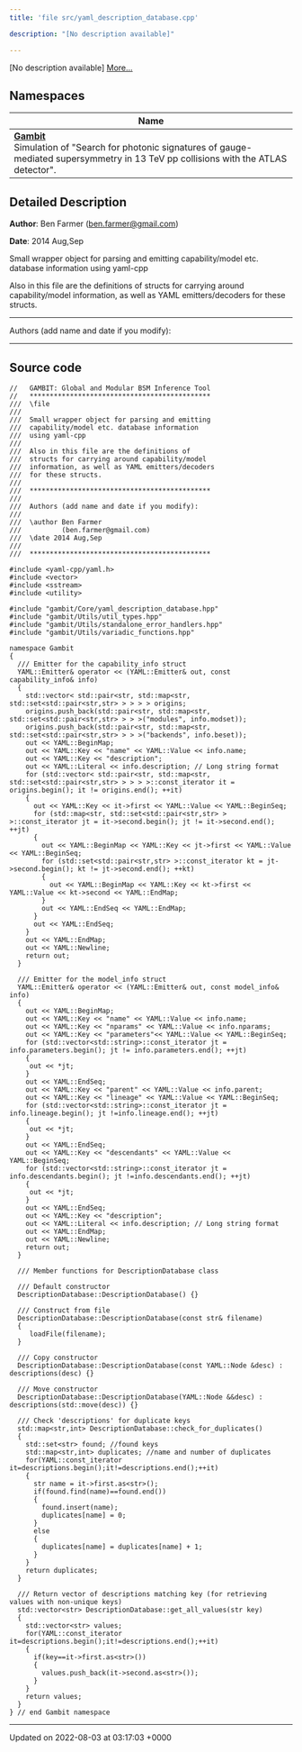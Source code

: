 ```yaml
---
title: 'file src/yaml_description_database.cpp'

description: "[No description available]"

---
```







[No description available] [More...](#detailed-description)

## Namespaces

| Name           |
| -------------- |
| **[Gambit](/documentation/code/colliderbit_development/namespaces/namespacegambit/)** <br>Simulation of "Search for photonic signatures of gauge-mediated supersymmetry in 13 TeV pp collisions with the ATLAS detector".  |

## Detailed Description


**Author**: Ben Farmer ([ben.farmer@gmail.com](mailto:ben.farmer@gmail.com)) 

**Date**: 2014 Aug,Sep

Small wrapper object for parsing and emitting capability/model etc. database information using yaml-cpp

Also in this file are the definitions of structs for carrying around capability/model information, as well as YAML emitters/decoders for these structs.



------------------

Authors (add name and date if you modify):



------------------




## Source code

```
//   GAMBIT: Global and Modular BSM Inference Tool
//   *********************************************
///  \file
///
///  Small wrapper object for parsing and emitting
///  capability/model etc. database information
///  using yaml-cpp
///
///  Also in this file are the definitions of
///  structs for carrying around capability/model
///  information, as well as YAML emitters/decoders
///  for these structs.
///
///  *********************************************
///
///  Authors (add name and date if you modify):
///   
///  \author Ben Farmer
///          (ben.farmer@gmail.com)
///  \date 2014 Aug,Sep
///
///  *********************************************

#include <yaml-cpp/yaml.h>
#include <vector>
#include <sstream>
#include <utility>

#include "gambit/Core/yaml_description_database.hpp"
#include "gambit/Utils/util_types.hpp"
#include "gambit/Utils/standalone_error_handlers.hpp"
#include "gambit/Utils/variadic_functions.hpp"

namespace Gambit
{
  /// Emitter for the capability_info struct
  YAML::Emitter& operator << (YAML::Emitter& out, const capability_info& info)
  {
    std::vector< std::pair<str, std::map<str, std::set<std::pair<str,str> > > > > origins;
    origins.push_back(std::pair<str, std::map<str, std::set<std::pair<str,str> > > >("modules", info.modset));
    origins.push_back(std::pair<str, std::map<str, std::set<std::pair<str,str> > > >("backends", info.beset));
    out << YAML::BeginMap;
    out << YAML::Key << "name" << YAML::Value << info.name;
    out << YAML::Key << "description";
    out << YAML::Literal << info.description; // Long string format
    for (std::vector< std::pair<str, std::map<str, std::set<std::pair<str,str> > > > >::const_iterator it = origins.begin(); it != origins.end(); ++it)
    {
      out << YAML::Key << it->first << YAML::Value << YAML::BeginSeq;
      for (std::map<str, std::set<std::pair<str,str> > >::const_iterator jt = it->second.begin(); jt != it->second.end(); ++jt)
      {
        out << YAML::BeginMap << YAML::Key << jt->first << YAML::Value << YAML::BeginSeq;
        for (std::set<std::pair<str,str> >::const_iterator kt = jt->second.begin(); kt != jt->second.end(); ++kt)
        {
          out << YAML::BeginMap << YAML::Key << kt->first << YAML::Value << kt->second << YAML::EndMap; 
        }
        out << YAML::EndSeq << YAML::EndMap;
      }
      out << YAML::EndSeq;
    }
    out << YAML::EndMap;  
    out << YAML::Newline;
    return out;
  }
  
  /// Emitter for the model_info struct
  YAML::Emitter& operator << (YAML::Emitter& out, const model_info& info)
  {
    out << YAML::BeginMap;
    out << YAML::Key << "name" << YAML::Value << info.name;
    out << YAML::Key << "nparams" << YAML::Value << info.nparams;
    out << YAML::Key << "parameters"<< YAML::Value << YAML::BeginSeq;
    for (std::vector<std::string>::const_iterator jt = info.parameters.begin(); jt != info.parameters.end(); ++jt)
    {
     out << *jt;
    }
    out << YAML::EndSeq;
    out << YAML::Key << "parent" << YAML::Value << info.parent;
    out << YAML::Key << "lineage" << YAML::Value << YAML::BeginSeq;
    for (std::vector<std::string>::const_iterator jt = info.lineage.begin(); jt !=info.lineage.end(); ++jt)
    {
     out << *jt;
    }
    out << YAML::EndSeq;
    out << YAML::Key << "descendants" << YAML::Value << YAML::BeginSeq;
    for (std::vector<std::string>::const_iterator jt = info.descendants.begin(); jt !=info.descendants.end(); ++jt)
    {
     out << *jt;
    }
    out << YAML::EndSeq;
    out << YAML::Key << "description";
    out << YAML::Literal << info.description; // Long string format
    out << YAML::EndMap;  
    out << YAML::Newline;
    return out;
  }

  /// Member functions for DescriptionDatabase class

  /// Default constructor
  DescriptionDatabase::DescriptionDatabase() {}

  /// Construct from file
  DescriptionDatabase::DescriptionDatabase(const str& filename)
  {
     loadFile(filename);
  }

  /// Copy constructor
  DescriptionDatabase::DescriptionDatabase(const YAML::Node &desc) : descriptions(desc) {}
  
  /// Move constructor
  DescriptionDatabase::DescriptionDatabase(YAML::Node &&desc) : descriptions(std::move(desc)) {}

  /// Check 'descriptions' for duplicate keys
  std::map<str,int> DescriptionDatabase::check_for_duplicates()
  {
    std::set<str> found; //found keys
    std::map<str,int> duplicates; //name and number of duplicates
    for(YAML::const_iterator it=descriptions.begin();it!=descriptions.end();++it) 
    {
      str name = it->first.as<str>();
      if(found.find(name)==found.end())
      {
        found.insert(name);
        duplicates[name] = 0;
      }
      else
      {
        duplicates[name] = duplicates[name] + 1;   
      }         
    }
    return duplicates;
  }
  
  /// Return vector of descriptions matching key (for retrieving values with non-unique keys)
  std::vector<str> DescriptionDatabase::get_all_values(str key)
  {
    std::vector<str> values;
    for(YAML::const_iterator it=descriptions.begin();it!=descriptions.end();++it) 
    {
      if(key==it->first.as<str>())
      {
        values.push_back(it->second.as<str>());
      }
    }
    return values;
  } 
} // end Gambit namespace
```


-------------------------------

Updated on 2022-08-03 at 03:17:03 +0000
